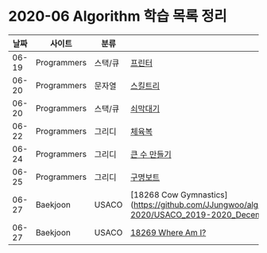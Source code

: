 # 2020-06 Algorithm 학습 목록 정리

|날짜|사이트|분류|이름|
|---|---|---|---|
|06-19|Programmers|스택/큐|[프린터](https://github.com/JJungwoo/algorithm/blob/master/programmers/queue/%ED%94%84%EB%A6%B0%ED%84%B0.cpp)|
|06-20|Programmers|문자열|[스킬트리](https://github.com/JJungwoo/algorithm/blob/master/programmers/level2/%EC%8A%A4%ED%82%AC%ED%8A%B8%EB%A6%AC.cpp)|
|06-20|Programmers|스택/큐|[쇠막대기](https://github.com/JJungwoo/algorithm/blob/master/programmers/level2/%EC%87%A0%EB%A7%89%EB%8C%80%EA%B8%B0.cpp)|
|06-22|Programmers|그리디|[체육복](https://github.com/JJungwoo/algorithm/blob/master/programmers/greedy/%EC%B2%B4%EC%9C%A1%EB%B3%B5.cpp)|
|06-24|Programmers|그리디|[큰 수 만들기](https://github.com/JJungwoo/algorithm/blob/master/programmers/greedy/%ED%81%B0%EC%88%98%EB%A7%8C%EB%93%A4%EA%B8%B0.cpp)|
|06-25|Programmers|그리디|[구명보트](https://github.com/JJungwoo/algorithm/blob/master/programmers/greedy/%EA%B5%AC%EB%AA%85%EB%B3%B4%ED%8A%B8.cpp)|
|06-27|Baekjoon|USACO|[18268 Cow Gymnastics](https://github.com/JJungwoo/algorithm/blob/master/baekjoon/USA_Computing_Olympiad/2019-2020/USACO_2019-2020_December_Contest/18268.cpp
|06-27|Baekjoon|USACO|[18269 Where Am I?](https://github.com/JJungwoo/algorithm/blob/master/baekjoon/USA_Computing_Olympiad/2019-2020/USACO_2019-2020_December_Contest/18269.cpp)

 
